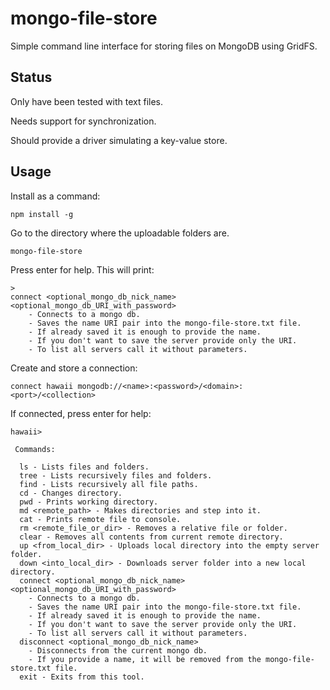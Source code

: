 # mongo-file-store
Simple command line interface for storing files on MongoDB using GridFS. 

## Status

Only have been tested with text files.

Needs support for synchronization. 

Should provide a driver simulating a key-value store.

## Usage

Install as a command:
```
npm install -g
```

Go to the directory where the uploadable folders are.

```
mongo-file-store
```

Press enter for help. This will print:

```
>
connect <optional_mongo_db_nick_name> <optional_mongo_db_URI_with_password>
    - Connects to a mongo db.
    - Saves the name URI pair into the mongo-file-store.txt file.
    - If already saved it is enough to provide the name.
    - If you don't want to save the server provide only the URI.
    - To list all servers call it without parameters.
```

Create and store a connection:
 
```
connect hawaii mongodb://<name>:<password>/<domain>:<port>/<collection>
``` 

If connected, press enter for help:

```
hawaii>

 Commands:

  ls - Lists files and folders.
  tree - Lists recursively files and folders.
  find - Lists recursively all file paths.
  cd - Changes directory.
  pwd - Prints working directory.
  md <remote_path> - Makes directories and step into it.
  cat - Prints remote file to console.
  rm <remote_file_or_dir> - Removes a relative file or folder.
  clear - Removes all contents from current remote directory.
  up <from_local_dir> - Uploads local directory into the empty server folder.
  down <into_local_dir> - Downloads server folder into a new local directory.
  connect <optional_mongo_db_nick_name> <optional_mongo_db_URI_with_password>
    - Connects to a mongo db.
    - Saves the name URI pair into the mongo-file-store.txt file.
    - If already saved it is enough to provide the name.
    - If you don't want to save the server provide only the URI.
    - To list all servers call it without parameters.
  disconnect <optional_mongo_db_nick_name>
    - Disconnects from the current mongo db.
    - If you provide a name, it will be removed from the mongo-file-store.txt file.
  exit - Exits from this tool.
```


